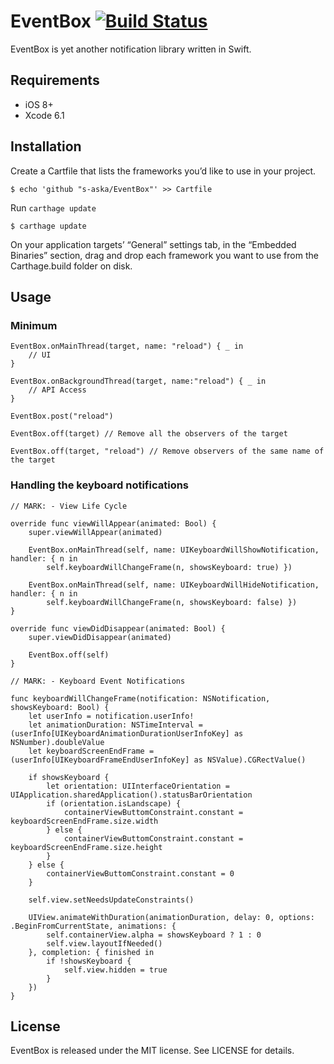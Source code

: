 # EventBox [![Build Status](https://travis-ci.org/s-aska/EventBox.svg)](https://travis-ci.org/s-aska/EventBox)

EventBox is yet another notification library written in Swift.

## Requirements

- iOS 8+
- Xcode 6.1

## Installation

Create a Cartfile that lists the frameworks you’d like to use in your project.

    $ echo 'github "s-aska/EventBox"' >> Cartfile

Run `carthage update`

    $ carthage update

On your application targets’ “General” settings tab, in the “Embedded Binaries” section, drag and drop each framework you want to use from the Carthage.build folder on disk.

## Usage

### Minimum

    EventBox.onMainThread(target, name: "reload") { _ in
        // UI
    }

    EventBox.onBackgroundThread(target, name:"reload") { _ in
        // API Access
    }

    EventBox.post("reload")

    EventBox.off(target) // Remove all the observers of the target

    EventBox.off(target, "reload") // Remove observers of the same name of the target


### Handling the keyboard notifications

    // MARK: - View Life Cycle

    override func viewWillAppear(animated: Bool) {
        super.viewWillAppear(animated)

        EventBox.onMainThread(self, name: UIKeyboardWillShowNotification, handler: { n in
            self.keyboardWillChangeFrame(n, showsKeyboard: true) })

        EventBox.onMainThread(self, name: UIKeyboardWillHideNotification, handler: { n in
            self.keyboardWillChangeFrame(n, showsKeyboard: false) })
    }

    override func viewDidDisappear(animated: Bool) {
        super.viewDidDisappear(animated)

        EventBox.off(self)
    }

    // MARK: - Keyboard Event Notifications

    func keyboardWillChangeFrame(notification: NSNotification, showsKeyboard: Bool) {
        let userInfo = notification.userInfo!
        let animationDuration: NSTimeInterval = (userInfo[UIKeyboardAnimationDurationUserInfoKey] as NSNumber).doubleValue
        let keyboardScreenEndFrame = (userInfo[UIKeyboardFrameEndUserInfoKey] as NSValue).CGRectValue()

        if showsKeyboard {
            let orientation: UIInterfaceOrientation = UIApplication.sharedApplication().statusBarOrientation
            if (orientation.isLandscape) {
                containerViewButtomConstraint.constant = keyboardScreenEndFrame.size.width
            } else {
                containerViewButtomConstraint.constant = keyboardScreenEndFrame.size.height
            }
        } else {
            containerViewButtomConstraint.constant = 0
        }

        self.view.setNeedsUpdateConstraints()

        UIView.animateWithDuration(animationDuration, delay: 0, options: .BeginFromCurrentState, animations: {
            self.containerView.alpha = showsKeyboard ? 1 : 0
            self.view.layoutIfNeeded()
        }, completion: { finished in
            if !showsKeyboard {
                self.view.hidden = true
            }
        })
    }


## License

EventBox is released under the MIT license. See LICENSE for details.
